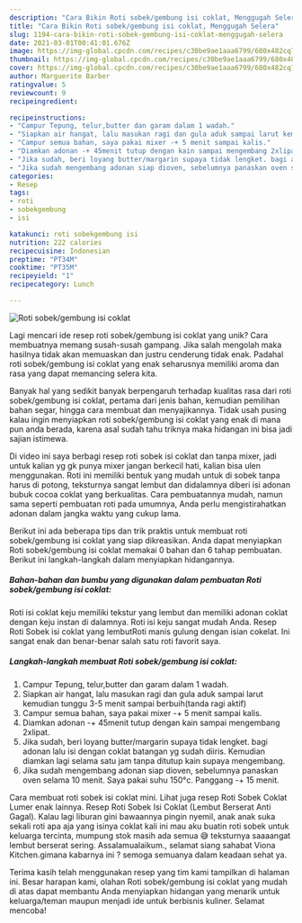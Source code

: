 ```yaml
---
description: "Cara Bikin Roti sobek/gembung isi coklat, Menggugah Selera"
title: "Cara Bikin Roti sobek/gembung isi coklat, Menggugah Selera"
slug: 1194-cara-bikin-roti-sobek-gembung-isi-coklat-menggugah-selera
date: 2021-03-01T00:41:01.676Z
image: https://img-global.cpcdn.com/recipes/c30be9ae1aaa6799/680x482cq70/roti-sobekgembung-isi-coklat-foto-resep-utama.jpg
thumbnail: https://img-global.cpcdn.com/recipes/c30be9ae1aaa6799/680x482cq70/roti-sobekgembung-isi-coklat-foto-resep-utama.jpg
cover: https://img-global.cpcdn.com/recipes/c30be9ae1aaa6799/680x482cq70/roti-sobekgembung-isi-coklat-foto-resep-utama.jpg
author: Marguerite Barber
ratingvalue: 5
reviewcount: 9
recipeingredient:

recipeinstructions:
- "Campur Tepung, telur,butter dan garam dalam 1 wadah."
- "Siapkan air hangat, lalu masukan ragi dan gula aduk sampai larut kemudian tunggu 3-5 menit sampai berbuih(tanda ragi aktif)"
- "Campur semua bahan, saya pakai mixer -+ 5 menit sampai kalis."
- "Diamkan adonan -+ 45menit tutup dengan kain sampai mengembang 2xlipat."
- "Jika sudah, beri loyang butter/margarin supaya tidak lengket. bagi adonan lalu isi dengan coklat batangan yg sudah diiris. Kemudian diamkan lagi selama satu jam tanpa ditutup kain supaya mengembang."
- "Jika sudah mengembang adonan siap dioven, sebelumnya panaskan oven selama 10 menit. Saya pakai suhu 150°c. Panggang -+ 15 menit."
categories:
- Resep
tags:
- roti
- sobekgembung
- isi

katakunci: roti sobekgembung isi 
nutrition: 222 calories
recipecuisine: Indonesian
preptime: "PT34M"
cooktime: "PT35M"
recipeyield: "1"
recipecategory: Lunch

---
```



![Roti sobek/gembung isi coklat](https://img-global.cpcdn.com/recipes/c30be9ae1aaa6799/680x482cq70/roti-sobekgembung-isi-coklat-foto-resep-utama.jpg)

Lagi mencari ide resep roti sobek/gembung isi coklat yang unik? Cara membuatnya memang susah-susah gampang. Jika salah mengolah maka hasilnya tidak akan memuaskan dan justru cenderung tidak enak. Padahal roti sobek/gembung isi coklat yang enak seharusnya memiliki aroma dan rasa yang dapat memancing selera kita.

Banyak hal yang sedikit banyak berpengaruh terhadap kualitas rasa dari roti sobek/gembung isi coklat, pertama dari jenis bahan, kemudian pemilihan bahan segar, hingga cara membuat dan menyajikannya. Tidak usah pusing kalau ingin menyiapkan roti sobek/gembung isi coklat yang enak di mana pun anda berada, karena asal sudah tahu triknya maka hidangan ini bisa jadi sajian istimewa.

Di video ini saya berbagi resep roti sobek isi coklat dan tanpa mixer, jadi untuk kalian yg gk punya mixer jangan berkecil hati, kalian bisa ulen menggunakan. Roti ini memiliki bentuk yang mudah untuk di sobek tanpa harus di potong, teksturnya sangat lembut dan didalamnya diberi isi adonan bubuk cocoa coklat yang berkualitas. Cara pembuatannya mudah, namun sama seperti pembuatan roti pada umumnya, Anda perlu mengistirahatkan adonan dalam jangka waktu yang cukup lama.


Berikut ini ada beberapa tips dan trik praktis untuk membuat roti sobek/gembung isi coklat yang siap dikreasikan. Anda dapat menyiapkan Roti sobek/gembung isi coklat memakai 0 bahan dan 6 tahap pembuatan. Berikut ini langkah-langkah dalam menyiapkan hidangannya.

<!--inarticleads1-->

##### Bahan-bahan dan bumbu yang digunakan dalam pembuatan Roti sobek/gembung isi coklat:



Roti isi coklat keju memiliki tekstur yang lembut dan memiliki adonan coklat dengan keju instan di dalamnya. Roti isi keju sangat mudah Anda. Resep Roti Sobek isi coklat yang lembutRoti manis gulung dengan isian cokelat. Ini sangat enak dan benar-benar salah satu roti favorit saya. 

<!--inarticleads2-->

##### Langkah-langkah membuat Roti sobek/gembung isi coklat:

1. Campur Tepung, telur,butter dan garam dalam 1 wadah.
1. Siapkan air hangat, lalu masukan ragi dan gula aduk sampai larut kemudian tunggu 3-5 menit sampai berbuih(tanda ragi aktif)
1. Campur semua bahan, saya pakai mixer -+ 5 menit sampai kalis.
1. Diamkan adonan -+ 45menit tutup dengan kain sampai mengembang 2xlipat.
1. Jika sudah, beri loyang butter/margarin supaya tidak lengket. bagi adonan lalu isi dengan coklat batangan yg sudah diiris. Kemudian diamkan lagi selama satu jam tanpa ditutup kain supaya mengembang.
1. Jika sudah mengembang adonan siap dioven, sebelumnya panaskan oven selama 10 menit. Saya pakai suhu 150°c. Panggang -+ 15 menit.


Cara membuat roti sobek isi coklat mini. Lihat juga resep Roti Sobek Coklat Lumer enak lainnya. Resep Roti Sobek Isi Coklat (Lembut Berserat Anti Gagal). Kalau lagi liburan gini bawaannya pingin nyemil, anak anak suka sekali roti apa aja yang isinya coklat kali ini mau aku buatin roti sobek untuk keluarga tercinta, mumpung stok masih ada semua 😅 teksturnya saaaangat lembut berserat sering. Assalamualaikum., selamat siang sahabat Viona Kitchen.gimana kabarnya ini ? semoga semuanya dalam keadaan sehat ya. 

Terima kasih telah menggunakan resep yang tim kami tampilkan di halaman ini. Besar harapan kami, olahan Roti sobek/gembung isi coklat yang mudah di atas dapat membantu Anda menyiapkan hidangan yang menarik untuk keluarga/teman maupun menjadi ide untuk berbisnis kuliner. Selamat mencoba!
